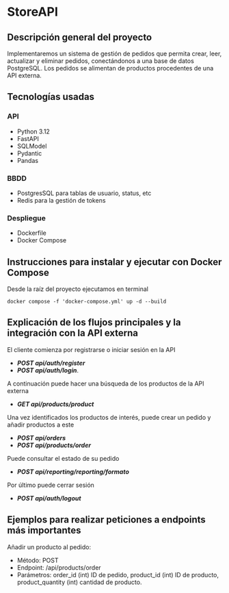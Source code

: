 # StoreAPI

## Descripción general del proyecto
Implementaremos un sistema de gestión de pedidos que permita crear, leer, actualizar y eliminar pedidos, conectándonos a una base de datos PostgreSQL. Los pedidos se alimentan de productos procedentes de una API externa.

## Tecnologías usadas
### API
* Python 3.12
* FastAPI
* SQLModel
* Pydantic
* Pandas
### BBDD
* PostgresSQL para tablas de usuario, status, etc
* Redis para la gestión de tokens
### Despliegue
* Dockerfile
* Docker Compose

## Instrucciones para instalar y ejecutar con Docker Compose
Desde la raíz del proyecto ejecutamos en terminal
````
docker compose -f 'docker-compose.yml' up -d --build 
````

## Explicación de los flujos principales y la integración con la API externa
El cliente comienza por registrarse o iniciar sesión en la API 
* ***POST api/auth/register***
* ***POST api/auth/login***.  

A continuación puede hacer una búsqueda de los productos de la API externa
* ***GET api/products/product***

Una vez identificados los productos de interés, puede crear un pedido y añadir productos a este

* ***POST api/orders***
* ***POST api/products/order***

Puede consultar el estado de su pedido

* ***POST api/reporting/reporting/formato***

Por último puede cerrar sesión
* ***POST api/auth/logout***

## Ejemplos para realizar peticiones a endpoints más importantes

Añadir un producto al pedido:
* Método: POST
* Endpoint: /api/products/order
* Parámetros: order_id (int) ID de pedido, product_id (int) ID de producto, product_quantity (int) cantidad de producto.